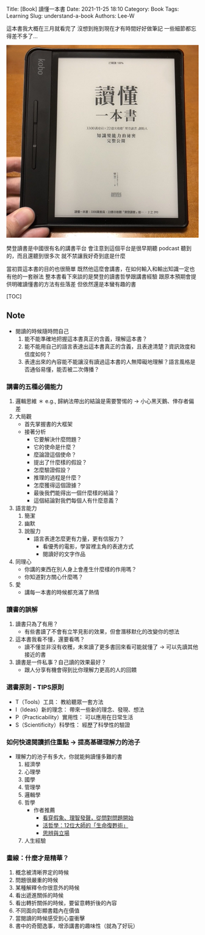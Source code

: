 Title: [Book] 讀懂一本書
Date: 2021-11-25 18:10
Category: Book
Tags: Learning
Slug: understand-a-book
Authors: Lee-W

這本書我大概在三月就看完了
沒想到拖到現在才有時間好好做筆記
一些細節都忘得差不多了...

![understand-a-book](/images/books/understand-a-book.jpg)

<!--more-->

樊登讀書是中國很有名的講書平台
會注意到這個平台是很早期聽 podcast 聽到的，而且還聽到很多次
就不禁讓我好奇到底是什麼

當初買這本書的目的也很簡單
既然他這麼會講書，在如何輸入和輸出知識一定也有他的一套辦法
整本書看下來談的是樊登的讀書哲學跟講書經驗
跟原本預期會提供明確讀懂書的方法有些落差
但依然還是本蠻有趣的書


[TOC]

## Note

* 閱讀的時候隨時問自己
    1. 能不能準確地把握這本書真正的含義，理解這本書？
    2. 能不能用自己的語言表達出這本書真正的含義，且表達清楚？資訊效度和信度如何？
    3. 表達出來的內容能不能讓沒有讀過這本書的人無障礙地理解？語言風格是否通俗易懂，能否被二次傳播？

### 講書的五種必備能力
1. 邏輯思維
    ＊ e.g., 歸納法帶出的結論是需要警惕的 → 小心黑天鵝、倖存者偏差
2. 大局觀
    * 首先掌握書的大框架
    * 接著分析
        * 它要解決什麼問題？
        * 它的使命是什麼？
        * 麼論證這個使命？
        * 提出了什麼樣的假設？
        * 怎麼驗證假設？
        * 推理的過程是什麼？
        * 怎麼獲得這個證據？
        * 最後我們能得出一個什麼樣的結論？
        * 這個結論對我們每個人有什麼意義？
3. 語言能力
    1. 簡潔
    2. 幽默
    3. 說服力
        * 語言表達怎麼更有力量，更有信服力？
            * 看優秀的電影，學習裡主角的表達方式
            * 閱讀好的文字作品
4. 同理心
    * 你講的東西在別人身上會產生什麼樣的作用嗎？
    * 你知道對方關心什麼嗎？
5. 愛
    * 講每一本書的時候都充滿了熱情

### 讀書的誤解
1. 讀書只為了有用？
    * 有些書讀了不會有立竿見影的效果，但會潛移默化的改變你的想法
2. 這本書我看不懂，還要看嗎？
    * 讀不懂並非沒有收穫，未來讀了更多書回來看可能就懂了 → 可以先讀其他接近的書
3. 讀書是一件私事？自己讀的效果最好？
    * 跟人分享有機會得到比你理解力更高的人的回饋

### 選書原則 - TIPS原則
* T（Tools）工具： 教給聽眾一套方法
* I（Ideas）新的理念： 帶來一些新的理念、發現、想法
* P（Practicability）實用性： 可以應用在日常生活
* S（Scientificity）科學性： 經歷了科學性的驗證

### 如何快速閱讀抓住重點 → 提高基礎理解力的池子
* 理解力的池子有多大，你就能夠讀懂多難的書
    1. 經濟學
    2. 心理學
    3. 國學
    4. 管理學
    5. 邏輯學
    6. 哲學
        * 作者推薦
            * [看穿假象、理智發聲，從問對問題開始](https://www.kobo.com/tw/zh/ebook/w62aGpf2hj-NM-4b-Ca0vQ)
            * [活哲學：12位大師的「生命復甦術」](https://www.books.com.tw/products/0010672514?sloc=main)
            * [思辨與立場](https://www.books.com.tw/products/CN11382605)
    7. 人生經驗

### 畫線：什麼才是精華？
1. 概念被清晰界定的時候
2. 問題很嚴重的時候
3. 某種解釋令你很意外的時候
4. 看出遞進關係的時候
5. 看出轉折關係的時候，要留意轉折後的內容
6. 不同面向彰顯書籍內在價值
7. 當閱讀的時候感受到心靈衝擊
8. 書中的奇聞逸事，增添講書的趣味性（就為了好玩）
